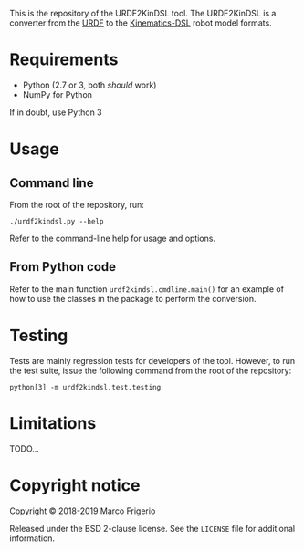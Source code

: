 
This is the repository of the URDF2KinDSL tool. The URDF2KinDSL is a converter
from the [URDF][urdf-web] to the [Kinematics-DSL][kindsl-web] robot model
formats.

# Requirements

* Python (2.7 or 3, both _should_ work)
* NumPy for Python

If in doubt, use Python 3

# Usage
## Command line
From the root of the repository, run:

```
./urdf2kindsl.py --help
```

Refer to the command-line help for usage and options.

## From Python code
Refer to the main function `urdf2kindsl.cmdline.main()` for an example of how
to use the classes in the package to perform the conversion.

# Testing
Tests are mainly regression tests for developers of the tool. However, to run
the test suite, issue the following command from the root of the repository:

```
python[3] -m urdf2kindsl.test.testing
```


# Limitations

TODO...


# Copyright notice

Copyright © 2018-2019 Marco Frigerio

Released under the BSD 2-clause license. See the `LICENSE` file for additional
information.

[urdf-web]: http://wiki.ros.org/urdf/XML
[kindsl-web]: https://robcogenteam.bitbucket.io/rmodel.html
